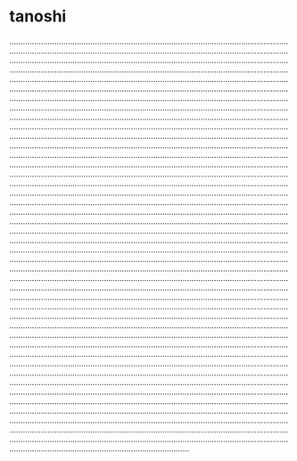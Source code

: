# tanoshi
....................................................................................................................................................................................................................................................................................................................................................................................................................................................................................................................................................................................................................................................................................................................................................................................................................................................................................................................................................................................................................................................................................................................................................................................................................................................................................................................................................................................................................................................................................................................................................................................................................................................................................................................................................................................................................................................................................................................................................................................................................................................................................................................................................................................................................................................................................................................................................................................................................................................................................................................................................................................................................................................................................................................................................................................................................................................................................................................................................................................................................................................................................................................................................................................................................................................................................................................................................................................................................................................................................................................................................................................................................................................................................................................................................................................................................................................................................................................................................................................................................................................................................................................................................................................................................................................................................................................................................................................................................................................................................................................................................................................................................................................................................................................................................................................................................................................................................................................................................................................................................................................................................................................................................................................................................................................................................................................................................................................................................................................................................................................................................................................................................................